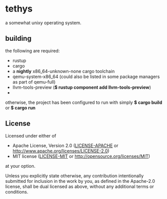 # tethys
a somewhat unixy operating system.

## building
the following are required:
- rustup
- cargo
- a **nightly** x86_64-unknown-none cargo toolchain
- qemu-system-x86_64 (could also be listed in some package managers as part of qemu-full)
- llvm-tools-preview (**$ rustup component add llvm-tools-preview**)
- 
otherwise, the project has been configured to run with simply **$ cargo build** or **$ cargo run**

## License

Licensed under either of

- Apache License, Version 2.0 ([LICENSE-APACHE](LICENSE-APACHE) or
  http://www.apache.org/licenses/LICENSE-2.0)
- MIT license ([LICENSE-MIT](LICENSE-MIT) or http://opensource.org/licenses/MIT)

at your option.

Unless you explicitly state otherwise, any contribution intentionally submitted for inclusion in the work by you, as defined in the Apache-2.0 license, shall be dual licensed as above, without any additional terms or conditions.
